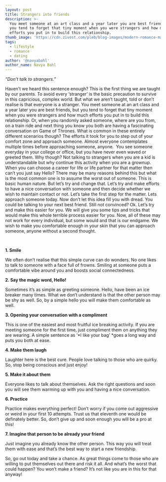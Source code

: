 ```yaml
---
layout: post
title: Strangers into friends
description: >-
  You meet someone at an art class and a year later you are best friends, but
  you tend to forget that tiny moment when you were strangers and how much
  efforts you put in to build this relationship.
thumb_image: 'https://cdn.zivost.com/pleb/blog-images/modern-romance-main.jpg'
tags:
  - lifestyle
  - romance
  - dating
author: '@navyabahl'
author_name: Navya Bahl
---
```


*“Don’t talk to strangers.”*

Haven’t we heard this sentence enough? This is the first thing we are taught by our parents. To avoid every ‘stranger’ is the basic precaution to survive in this capricious, complex world. But what we aren’t taught, told or don’t realise is that everyone is a stranger. You meet someone at an art class and a year later you are best friends, but you tend to forget that tiny moment when you were strangers and how much efforts you put in to build this relationship. Or, when you randomly asked someone, where are you from, on a train ride and next thing you know you both are having a fascinating conversation on Game of Thrones. What is common in these entirely different scenarios though? The efforts it took for you to step out of your comfort zone and approach someone. Almost everyone contemplates multiple times before approaching someone, anyone. &nbsp;You see someone everyday in your college or office, but you have never even waved or greeted them. Why though? Not talking to strangers when you are a kid is understandable but why continue this activity when you are a grownup. When you can choose a career for life or life partner for that matter then can’t you just say Hello? There may be many reasons behind this but what is the most common one is to assume the worst out of someone. This is basic human nature. But let’s try and change that. Let’s try and make efforts to have a nice conversation with someone and then decide whether we wish to maintain contact or not. Let’s take the first step for the matter. Lets approach someone today. Now don’t let this idea fill you with dread. You could be talking to your next best friend. Still not convinced? Ok. Let’s try and make this easier for you. We will give you some tips and tricks that would make this whole terrible process easier for you. Now, all of these may not work for every individual, but some would and that is our endgame. We wish to make you comfortable enough in your skin that you can approach someone, anyone without a second thought.&nbsp;

&nbsp;

**1\. Smile**

We often don’t realise that this simple curve can do wonders. No one likes to talk to someone with a face full of frowns. Smiling at someone puts a comfortable vibe around you and boosts social connectedness.&nbsp;

**2\. Say the magic word, Hello\!**

Sometimes it’s as simple as greeting someone. Hello, have been an ice breaker many times. What we don’t understand is that the other person may be shy as well. So, by a simple hello you will make them comfortable as well.

**3\. Opening your conversation with a compliment**

This is one of the easiest and most fruitful ice breaking activity. If you are meeting someone for the first time, just compliment them on anything they are wearing. A simple sentence as ‘*I like your bag’&nbsp;*goes a long way and puts you both at ease.&nbsp;

**4\. Make them laugh**

Laughter here is the best cure. People love talking to those who are quirky. So, stop being conscious and just enjoy\!

**5\. Make it about them**

Everyone likes to talk about themselves. Ask the right questions and soon you will see them warming up with you and having a nice conversation.

**6\. Practice**

Practice makes everything perfect\! Don’t worry if you come out aggressive or weird in your first 10 attempts. Trust us that eleventh one would be definately better. So, don’t give up and soon enough you will be a pro at this\!

**7\. Imagine that person to be already your friend**

Just imagine you already know the other person. This way you will treat them with ease and that’s the best way to start a new friendship.

So, go out today and take a chance. As great things come to those who are willing to put themselves out there and risk it all. And what’s the worst that could happen? You won’t make a friend? It’s not like you are in this for that anyway\!